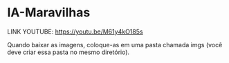 # IA-Maravilhas

LINK YOUTUBE: https://youtu.be/M61y4kO185s

Quando baixar as imagens, coloque-as em uma pasta chamada imgs (você deve criar essa pasta no mesmo diretório).
